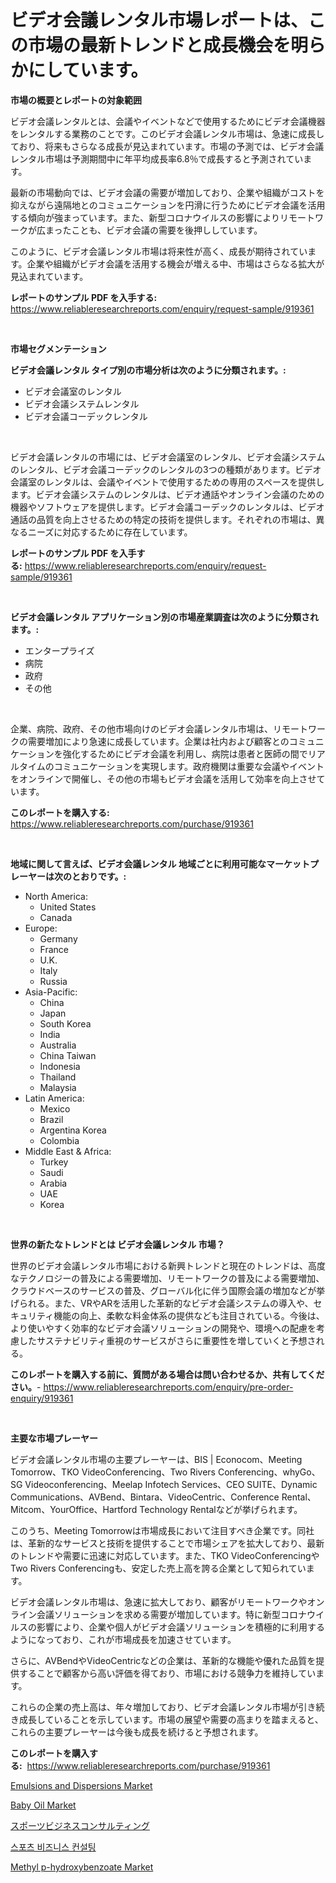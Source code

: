 <p><h1>ビデオ会議レンタル市場レポートは、この市場の最新トレンドと成長機会を明らかにしています。</h1></p><p><strong>市場の概要とレポートの対象範囲</strong></p>
<p><p>ビデオ会議レンタルとは、会議やイベントなどで使用するためにビデオ会議機器をレンタルする業務のことです。このビデオ会議レンタル市場は、急速に成長しており、将来もさらなる成長が見込まれています。市場の予測では、ビデオ会議レンタル市場は予測期間中に年平均成長率6.8％で成長すると予測されています。</p><p>最新の市場動向では、ビデオ会議の需要が増加しており、企業や組織がコストを抑えながら遠隔地とのコミュニケーションを円滑に行うためにビデオ会議を活用する傾向が強まっています。また、新型コロナウイルスの影響によりリモートワークが広まったことも、ビデオ会議の需要を後押ししています。</p><p>このように、ビデオ会議レンタル市場は将来性が高く、成長が期待されています。企業や組織がビデオ会議を活用する機会が増える中、市場はさらなる拡大が見込まれています。</p></p>
<p><strong>レポートのサンプル PDF を入手する:</strong> <a href="https://www.reliableresearchreports.com/enquiry/request-sample/919361">https://www.reliableresearchreports.com/enquiry/request-sample/919361</a></p>
<p>&nbsp;</p>
<p><strong>市場セグメンテーション</strong></p>
<p><strong>ビデオ会議レンタル タイプ別の市場分析は次のように分類されます。:</strong></p>
<p><ul><li>ビデオ会議室のレンタル</li><li>ビデオ会議システムレンタル</li><li>ビデオ会議コーデックレンタル</li></ul></p>
<p>&nbsp;</p>
<p><p>ビデオ会議レンタルの市場には、ビデオ会議室のレンタル、ビデオ会議システムのレンタル、ビデオ会議コーデックのレンタルの3つの種類があります。ビデオ会議室のレンタルは、会議やイベントで使用するための専用のスペースを提供します。ビデオ会議システムのレンタルは、ビデオ通話やオンライン会議のための機器やソフトウェアを提供します。ビデオ会議コーデックのレンタルは、ビデオ通話の品質を向上させるための特定の技術を提供します。それぞれの市場は、異なるニーズに対応するために存在しています。</p></p>
<p><strong>レポートのサンプル PDF を入手する:</strong>&nbsp;<a href="https://www.reliableresearchreports.com/enquiry/request-sample/919361">https://www.reliableresearchreports.com/enquiry/request-sample/919361</a></p>
<p>&nbsp;</p>
<p><strong> ビデオ会議レンタル アプリケーション別の市場産業調査は次のように分類されます。:</strong></p>
<p><ul><li>エンタープライズ</li><li>病院</li><li>政府</li><li>その他</li></ul></p>
<p>&nbsp;</p>
<p><p>企業、病院、政府、その他市場向けのビデオ会議レンタル市場は、リモートワークの需要増加により急速に成長しています。企業は社内および顧客とのコミュニケーションを強化するためにビデオ会議を利用し、病院は患者と医師の間でリアルタイムのコミュニケーションを実現します。政府機関は重要な会議やイベントをオンラインで開催し、その他の市場もビデオ会議を活用して効率を向上させています。</p></p>
<p><strong>このレポートを購入する:</strong>&nbsp; <a href="https://www.reliableresearchreports.com/purchase/919361">https://www.reliableresearchreports.com/purchase/919361</a></p>
<p>&nbsp;</p>
<p><strong>地域に関して言えば、ビデオ会議レンタル 地域ごとに利用可能なマーケットプレーヤーは次のとおりです。:</strong></p>
<p><ul>
    <li>
        North America:
        <ul>
            <li>United States</li>
            <li>Canada</li>
        </ul>
    </li>
    <li>
        Europe:
        <ul>
            <li>Germany</li>
            <li>France</li>
            <li>U.K.</li>
            <li>Italy</li>
            <li>Russia</li>
        </ul>
    </li>
    <li>
        Asia-Pacific:
        <ul>
            <li>China</li>
            <li>Japan</li>
            <li>South Korea</li>
            <li>India</li>
            <li>Australia</li>
            <li>China Taiwan</li>
            <li>Indonesia</li>
            <li>Thailand</li>
            <li>Malaysia</li>
        </ul>
    </li>
    <li>
        Latin America:
        <ul>
            <li>Mexico</li>
            <li>Brazil</li>
            <li>Argentina Korea</li>
            <li>Colombia</li>
        </ul>
    </li>
    <li>
        Middle East & Africa:
        <ul>
            <li>Turkey</li>
            <li>Saudi</li>
            <li>Arabia</li>
            <li>UAE</li>
            <li>Korea</li>
        </ul>
    </li>
    </ul></p>
<p>&nbsp;</p>
<p><strong>世界の新たなトレンドとは ビデオ会議レンタル 市場？</strong></p>
<p><p>世界のビデオ会議レンタル市場における新興トレンドと現在のトレンドは、高度なテクノロジーの普及による需要増加、リモートワークの普及による需要増加、クラウドベースのサービスの普及、グローバル化に伴う国際会議の増加などが挙げられる。また、VRやARを活用した革新的なビデオ会議システムの導入や、セキュリティ機能の向上、柔軟な料金体系の提供なども注目されている。今後は、より使いやすく効率的なビデオ会議ソリューションの開発や、環境への配慮を考慮したサステナビリティ重視のサービスがさらに重要性を増していくと予想される。</p></p>
<p><strong>このレポートを購入する前に、質問がある場合は問い合わせるか、共有してください。</strong>- <a href="https://www.reliableresearchreports.com/enquiry/pre-order-enquiry/919361">https://www.reliableresearchreports.com/enquiry/pre-order-enquiry/919361</a></p>
<p>&nbsp;</p>
<p><strong>主要な市場プレーヤー</strong></p>
<p><p>ビデオ会議レンタル市場の主要プレーヤーは、BIS | Econocom、Meeting Tomorrow、TKO VideoConferencing、Two Rivers Conferencing、whyGo、SG Videoconferencing、Meelap Infotech Services、CEO SUITE、Dynamic Communications、AVBend、Bintara、VideoCentric、Conference Rental、Mitcom、YourOffice、Hartford Technology Rentalなどが挙げられます。 </p><p>このうち、Meeting Tomorrowは市場成長において注目すべき企業です。同社は、革新的なサービスと技術を提供することで市場シェアを拡大しており、最新のトレンドや需要に迅速に対応しています。また、TKO VideoConferencingやTwo Rivers Conferencingも、安定した売上高を誇る企業として知られています。 </p><p>ビデオ会議レンタル市場は、急速に拡大しており、顧客がリモートワークやオンライン会議ソリューションを求める需要が増加しています。特に新型コロナウイルスの影響により、企業や個人がビデオ会議ソリューションを積極的に利用するようになっており、これが市場成長を加速させています。</p><p>さらに、AVBendやVideoCentricなどの企業は、革新的な機能や優れた品質を提供することで顧客から高い評価を得ており、市場における競争力を維持しています。 </p><p>これらの企業の売上高は、年々増加しており、ビデオ会議レンタル市場が引き続き成長していることを示しています。市場の展望や需要の高まりを踏まえると、これらの主要プレーヤーは今後も成長を続けると予想されます。</p></p>
<p><strong>このレポートを購入する:</strong>&nbsp;&nbsp;<a href="https://www.reliableresearchreports.com/purchase/919361">https://www.reliableresearchreports.com/purchase/919361</a></p>
<p><p><a href="https://issuu.com/reportprime-2/docs/emulsions-and-dispersions-market-size-2030.pptx">Emulsions and Dispersions Market</a></p><p><a href="https://github.com/dimitrishawkinswaynenp91rgz/Market-Research-Report-List-1/blob/main/baby-oil-market.md">Baby Oil Market</a></p><p><a href="https://github.com/lababdou/Market-Research-Report-List-2/blob/main/9816708182860.md">スポーツビジネスコンサルティング</a></p><p><a href="https://github.com/laholand/Market-Research-Report-List-2/blob/main/9841385182855.md">스포츠 비즈니스 컨설팅</a></p><p><a href="https://issuu.com/reportprime-2/docs/methyl-p-hydroxybenzoate-market-size-2030.pptx">Methyl p-hydroxybenzoate Market</a></p></p>
